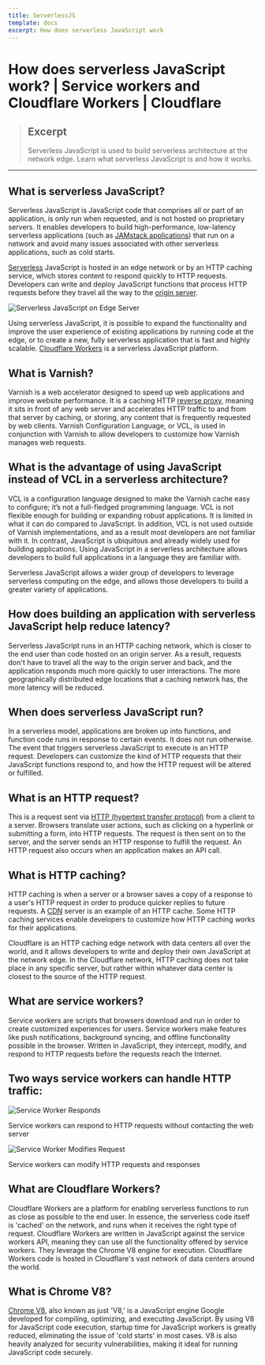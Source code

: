 ```yaml
---
title: ServerlessJS
template: docs
excerpt: How does serverless JavaScript work
---
```


# How does serverless JavaScript work? | Service workers and Cloudflare Workers | Cloudflare

> ## Excerpt
>
> Serverless JavaScript is used to build serverless architecture at the network edge. Learn what serverless JavaScript is and how it works.

---

## What is serverless JavaScript?

Serverless JavaScript is JavaScript code that comprises all or part of an application, is only run when requested, and is not hosted on proprietary servers. It enables developers to build high-performance, low-latency serverless applications (such as [JAMstack applications](https://www.cloudflare.com/learning/performance/what-is-jamstack/)) that run on a network and avoid many issues associated with other serverless applications, such as cold starts.

[Serverless](https://www.cloudflare.com/learning/serverless/what-is-serverless/) JavaScript is hosted in an edge network or by an HTTP caching service, which stores content to respond quickly to HTTP requests. Developers can write and deploy JavaScript functions that process HTTP requests before they travel all the way to the [origin server](https://www.cloudflare.com/learning/cdn/glossary/origin-server/).

![Serverless JavaScript on Edge Server](https://www.cloudflare.com/img/learning/serverless/serverless-javascript/serverless-javascript-running-on-edge-server.svg 'Serverless JavaScript on Edge Server')

Using serverless JavaScript, it is possible to expand the functionality and improve the user experience of existing applications by running code at the edge, or to create a new, fully serverless application that is fast and highly scalable. [Cloudflare Workers](https://www.cloudflare.com/products/cloudflare-workers/) is a serverless JavaScript platform.

## What is Varnish?

Varnish is a web accelerator designed to speed up web applications and improve website performance. It is a caching HTTP [reverse proxy](https://www.cloudflare.com/learning/cdn/glossary/reverse-proxy/), meaning it sits in front of any web server and accelerates HTTP traffic to and from that server by caching, or storing, any content that is frequently requested by web clients. Varnish Configuration Language, or VCL, is used in conjunction with Varnish to allow developers to customize how Varnish manages web requests.

## What is the advantage of using JavaScript instead of VCL in a serverless architecture?

VCL is a configuration language designed to make the Varnish cache easy to configure; it’s not a full-fledged programming language. VCL is not flexible enough for building or expanding robust applications. It is limited in what it can do compared to JavaScript. In addition, VCL is not used outside of Varnish implementations, and as a result most developers are not familiar with it. In contrast, JavaScript is ubiquitous and already widely used for building applications. Using JavaScript in a serverless architecture allows developers to build full applications in a language they are familiar with.

Serverless JavaScript allows a wider group of developers to leverage serverless computing on the edge, and allows those developers to build a greater variety of applications.

## How does building an application with serverless JavaScript help reduce latency?

Serverless JavaScript runs in an HTTP caching network, which is closer to the end user than code hosted on an origin server. As a result, requests don't have to travel all the way to the origin server and back, and the application responds much more quickly to user interactions. The more geographically distributed edge locations that a caching network has, the more latency will be reduced.

## When does serverless JavaScript run?

In a serverless model, applications are broken up into functions, and function code runs in response to certain events. It does not run otherwise. The event that triggers serverless JavaScript to execute is an HTTP request. Developers can customize the kind of HTTP requests that their JavaScript functions respond to, and how the HTTP request will be altered or fulfilled.

## What is an HTTP request?

This is a request sent via [HTTP (hypertext transfer protocol)](https://www.cloudflare.com/learning/ddos/glossary/hypertext-transfer-protocol-http/) from a client to a server. Browsers translate user actions, such as clicking on a hyperlink or submitting a form, into HTTP requests. The request is then sent on to the server, and the server sends an HTTP response to fulfill the request. An HTTP request also occurs when an application makes an API call.

## What is HTTP caching?

HTTP caching is when a server or a browser saves a copy of a response to a user's HTTP request in order to produce quicker replies to future requests. A [CDN](https://www.cloudflare.com/learning/cdn/what-is-a-cdn/) server is an example of an HTTP cache. Some HTTP caching services enable developers to customize how HTTP caching works for their applications.

Cloudflare is an HTTP caching edge network with data centers all over the world, and it allows developers to write and deploy their own JavaScript at the network edge. In the Cloudflare network, HTTP caching does not take place in any specific server, but rather within whatever data center is closest to the source of the HTTP request.

## What are service workers?

Service workers are scripts that browsers download and run in order to create customized experiences for users. Service workers make features like push notifications, background syncing, and offline functionality possible in the browser. Written in JavaScript, they intercept, modify, and respond to HTTP requests before the requests reach the Internet.

## Two ways service workers can handle HTTP traffic:

![Service Worker Responds](https://www.cloudflare.com/img/learning/serverless/serverless-javascript/service-worker-responds-http-request.svg 'Service Worker Responds')

Service workers can respond to HTTP requests without contacting the web server

![Service Worker Modifies Request](https://www.cloudflare.com/img/learning/serverless/serverless-javascript/service-worker-modifies-http-request-response.svg 'Service Worker Modifies Request')

Service workers can modify HTTP requests and responses

## What are Cloudflare Workers?

Cloudflare Workers are a platform for enabling serverless functions to run as close as possible to the end user. In essence, the serverless code itself is 'cached' on the network, and runs when it receives the right type of request. Cloudflare Workers are written in JavaScript against the service workers API, meaning they can use all the functionality offered by service workers. They leverage the Chrome V8 engine for execution. Cloudflare Workers code is hosted in Cloudflare's vast network of data centers around the world.

## What is Chrome V8?

[Chrome V8](https://www.cloudflare.com/learning/serverless/glossary/what-is-chrome-v8/), also known as just 'V8,' is a JavaScript engine Google developed for compiling, optimizing, and executing JavaScript. By using V8 for JavaScript code execution, startup time for JavaScript workers is greatly reduced, eliminating the issue of 'cold starts' in most cases. V8 is also heavily analyzed for security vulnerabilities, making it ideal for running JavaScript code securely.
